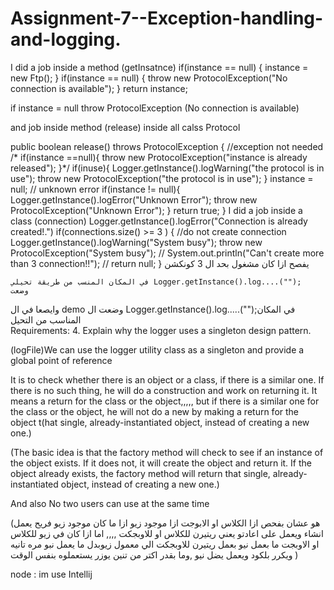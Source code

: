 # Assignment-7--Exception-handling-and-logging.

I did a job inside a method (getInsatnce)
	if(instance == null) {
			instance = new Ftp();
		}
		if(instance == null) {
			throw new ProtocolException("No connection is available");
		}
		return instance;
		
    
if instance = null throw  ProtocolException (No connection is available)

and job inside method (release) inside all calss Protocol

public boolean release() throws ProtocolException {
		//exception not needed
	/*	if(instance ==null){
			throw new ProtocolException("instance is already released");
		}*/
		if(inuse){
			Logger.getInstance().logWarning("the protocol is in use");
			throw new ProtocolException("the protocol is in use");
		}
		instance = null;
		// unknown error
		if(instance != null){
			Logger.getInstance().logError("Unknown Error");
			throw new ProtocolException("Unknown Error");
		}
		return true;
	}
I did a job inside a class  (connection)
	Logger.getInstance().logError("Connection is already created!.") 
		if(connections.size() >= 3 ) {
				//do not create connection
				Logger.getInstance().logWarning("System busy");
				throw new ProtocolException("System busy");
//				System.out.println("Can't create more than 3 connection!!");
//				return null;
			}
			يفصح ازا كان مشغول بحد ال 3 كونكشن 
			
	
	في المكان المنسب من طريقة تحيلي Logger.getInstance().log....("");	وضعت 
وايصعا في ال demo 
وضعت ال Logger.getInstance().log.....("");في المكان المناسب من التحيل  
Requirements:
4. Explain why the logger uses a singleton design pattern.


(logFile)We can use the logger utility class as a singleton and provide a global point of reference

It is to check whether there is an object or a class, if there is a similar one.
If there is no such thing, he will do a construction and work on returning it.
It means a return for the class or the object,,,,, but if there is a similar one for the class or the object,
he will not do a new by making a return for the object t(hat single, already-instantiated object, instead of creating a new one.)

(The basic idea is that the factory method will check to see if an instance of the object exists.
If it does not, it will create the object and return it. If the object already exists, 
the factory method will return that single, already-instantiated object, instead of creating a new one.)

And also No two users can use at the same time

(هو عشان بفحص ازا الكلاس او الابوجت 
ازا موجود زيو ازا ما كان موجود زيو فريح يعمل انشاء ويعمل على اعادتو يعني ريتيرن للكلاس او للاوبجكت ,,,, اما ازا كان في زيو للكلاس
او الاوبجت ما بعمل نيو بعمل ريتيرن للاوبجكت الي معمول زيوبدل ما يعمل نبو مره تانيه
ويكرر بلكود ويعمل يضل نيو ,وما بقدر اكتر من تنين يوزر يستعملوه بنفس الوقت ) 



node : im use Intellij 
